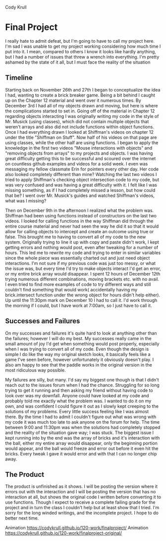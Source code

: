 Cody Krull


# Final Project
I really hate to admit defeat, but I'm going to have to call my project here. I'm sad I was unable to get my project working considering how much time I put into it. I mean, compared to others I know it looks like hardly anything, but I had a number of issues that threw a wrench into everything. I'm pretty ashamed by the state of it all, but I must face the reality of the situation

## Timeline
Starting back on November 26th and 27th I began to conceptualize the idea I had, wanting to create a brick breaker game. Being a bit behind I caught up on the Chapter 12 material and went over it numerous times. By December 3rd I had all of my objects drawn and moving, but here is where the complications started to set in. Going off of the material in Chapter 12 regarding objects interacting I was originally writing my code in the style of Mr. Musick (using classes), which did not contain multiple objects that weren't arrays and also did not include functions within object functions. Once I had everything drawn I looked at Shiffman's videos on chapter 12 under the title "Shiffman on Stuff". Now half of his videos on that page are using classes, while the other half are using functions. I began to apply the knowledge in the first two videos "Mouse interactions with objects" and "removing objects from arrays" to my projects and objects. I was having great difficulty getting this to be successful and scoured over the internet on countless github examples and videos for a solid week. I even was messaging my fellow classmate Erin for pointers every other day. Her code also looked completely different than mine? Watching the last two videos I tried to apply Shiffman's checking object intersection code to my code, but was very confused and was having a great difficulty with it. I felt like I was missing something, as if I had completely missed a lesson, but how could that be? I went over Mr. Musick's guides and watched Shiffman's videos, what was I missing?

Then on December 9th in the afternoon I realized what the problem was. Shiffman had been using functions instead of constructors on the last two videos. I looked for calling functions in the way Shiffman did through the entire course material and never had seen the way he did it so that it would allow for calling objects to intercept and create an outcome using true or false. This brought me to having to convert all of my code to the new system. Originally trying to line it up with copy and paste didn't work, I kept getting errors and nothing would post, even after tweaking for a number of hours. This led me to rewrite my code and trying to enter in similar variables since the whole piece was essentially charted out and just need object interactions.  I'm not sure if my previous code was just too messy, or what the issue was, but every time I'd try to make objects interact I'd get an error, or my entire brick array would disappear. I spent 12 hours of December 12th trying numerous different combinations, moving brackets etc. with no avail. I even tried to find more examples of code to try different ways and still couldn't find something that would work( accidentally having my brick.intersect function under the wrong object for hours didn't help either). Up until the 11:30pm mark on December 10 I had to call it. I'd work through the morning if I could, but I have work at 7:00am, so I just have to call it.

## Successes and Failures
On my successes and failures it's quite hard to look at anything other than the failures; however I will do my best. My successes really came in the small amount of joy I'd get when something would post properly, especially when I was trying to convert all of my code. Even though the design is simple I do like the way my original sketch looks, it basically feels like a game I've seen before, however unfortunately it obviously doesn't play. I also am happy to see that the paddle works in the original version in the most ridiculous way possible.

My failures are silly, but many. I'd say my biggest one though is that I didn't reach out to the issues forum when I had the chance. Struggling for so long trying to get it running and then asking my friend without having code to look over was my downfall. Anyone could have looked at my code and probably told me exactly what the problem was. I wanted to do it on my own, and was confident I could figure it out as I slowly kept creeping to the solutions of my problems. Every little success feeling like I was almost there. By the time I had to admit I couldn't figure out what was wrong with my code it was much too late to ask anyone on the forum for help. The time between 9:00 and 11:30pm was when the solutions had completely stopped and the reality of the situation gave way; I was stuck. The biggest issue I kept running into by the end was the array of bricks and it's interaction with the ball, either my entire array would disappear, only the beginning  portion would appear, and the ball would freeze and error out before it even hit the bricks. Every tweak I gave it would error and with that I can no longer chip away.



## The Product
The product is unfinished as it shows. I will be posting the version where it errors out with the interaction and I will be posting the version that has no interaction at all, but shows the original code I written before converting it to use functions. Though I expect to receive a complete failing grade for the project and in turn the class I couldn't help but at least show that I tried. I'm sorry for the long winded writings, and the incomplete project. I hope to do better next time.

Animation https://codykrull.github.io/120-work/finalproject/
Animation https://codykrull.github.io/120-work/finalproject-original/
